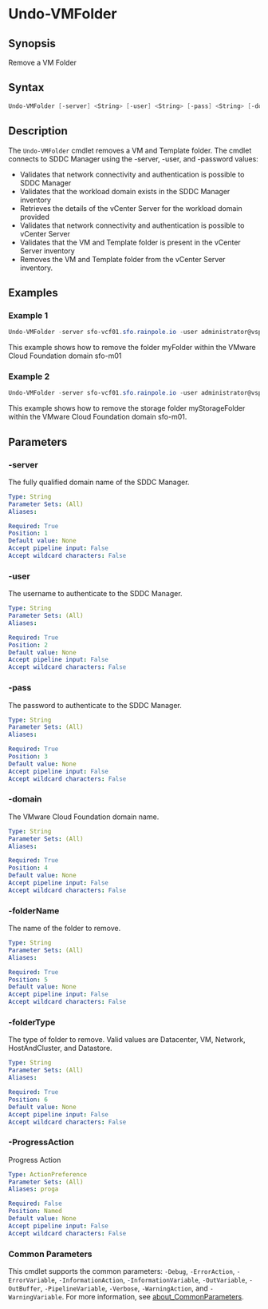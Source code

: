 # Undo-VMFolder

## Synopsis

Remove a VM Folder

## Syntax

```powershell
Undo-VMFolder [-server] <String> [-user] <String> [-pass] <String> [-domain] <String> [-folderName] <String> [-folderType] <String> [-ProgressAction <ActionPreference>] [<CommonParameters>]
```

## Description

The `Undo-VMFolder` cmdlet removes a VM and Template folder. The cmdlet connects to SDDC Manager using the -server, -user, and -password values:

- Validates that network connectivity and authentication is possible to SDDC Manager
- Validates that the workload domain exists in the SDDC Manager inventory
- Retrieves the details of the vCenter Server for the workload domain provided
- Validates that network connectivity and authentication is possible to vCenter Server
- Validates that the VM and Template folder is present in the vCenter Server inventory
- Removes the VM and Template folder from the vCenter Server inventory.

## Examples

### Example 1

```powershell
Undo-VMFolder -server sfo-vcf01.sfo.rainpole.io -user administrator@vsphere.local -pass VMw@re1! -domain sfo-m01 -foldername "myFolder" -folderType VM
```

This example shows how to remove the folder myFolder within the VMware Cloud Foundation domain sfo-m01

### Example 2

```powershell
Undo-VMFolder -server sfo-vcf01.sfo.rainpole.io -user administrator@vsphere.local -pass VMw@re1! -domain sfo-m01 -foldername "myFolder" -folderType Datastore
```

This example shows how to remove the storage folder myStorageFolder within the VMware Cloud Foundation domain sfo-m01.

## Parameters

### -server

The fully qualified domain name of the SDDC Manager.

```yaml
Type: String
Parameter Sets: (All)
Aliases:

Required: True
Position: 1
Default value: None
Accept pipeline input: False
Accept wildcard characters: False
```

### -user

The username to authenticate to the SDDC Manager.

```yaml
Type: String
Parameter Sets: (All)
Aliases:

Required: True
Position: 2
Default value: None
Accept pipeline input: False
Accept wildcard characters: False
```

### -pass

The password to authenticate to the SDDC Manager.

```yaml
Type: String
Parameter Sets: (All)
Aliases:

Required: True
Position: 3
Default value: None
Accept pipeline input: False
Accept wildcard characters: False
```

### -domain

The VMware Cloud Foundation domain name.

```yaml
Type: String
Parameter Sets: (All)
Aliases:

Required: True
Position: 4
Default value: None
Accept pipeline input: False
Accept wildcard characters: False
```

### -folderName

The name of the folder to remove.

```yaml
Type: String
Parameter Sets: (All)
Aliases:

Required: True
Position: 5
Default value: None
Accept pipeline input: False
Accept wildcard characters: False
```

### -folderType

The type of folder to remove.
Valid values are Datacenter, VM, Network, HostAndCluster, and Datastore.

```yaml
Type: String
Parameter Sets: (All)
Aliases:

Required: True
Position: 6
Default value: None
Accept pipeline input: False
Accept wildcard characters: False
```

### -ProgressAction

Progress Action

```yaml
Type: ActionPreference
Parameter Sets: (All)
Aliases: proga

Required: False
Position: Named
Default value: None
Accept pipeline input: False
Accept wildcard characters: False
```

### Common Parameters

This cmdlet supports the common parameters: `-Debug`, `-ErrorAction`, `-ErrorVariable`, `-InformationAction`, `-InformationVariable`, `-OutVariable`, `-OutBuffer`, `-PipelineVariable`, `-Verbose`, `-WarningAction`, and `-WarningVariable`. For more information, see [about_CommonParameters](http://go.microsoft.com/fwlink/?LinkID=113216).

